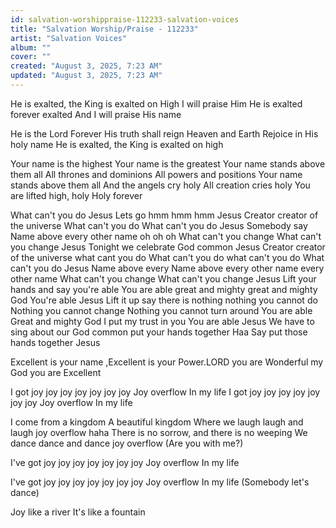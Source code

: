 ```yaml
---
id: salvation-worshippraise-112233-salvation-voices
title: "Salvation Worship/Praise - 112233"
artist: "Salvation Voices"
album: ""
cover: ""
created: "August 3, 2025, 7:23 AM"
updated: "August 3, 2025, 7:23 AM"
---
```


He is exalted, the King is exalted on High
I will praise Him
He is exalted forever exalted
And I will praise His name

He is the Lord
Forever His truth shall reign
Heaven and Earth
Rejoice in His holy name
He is exalted, the King is exalted on high

Your name is the highest
Your name is the greatest
Your name stands above them all
All thrones and dominions
All powers and positions
Your name stands above them all
And the angels cry holy
All creation cries holy
You are lifted high, holy
Holy forever

What can't you do Jesus
Lets go hmm hmm hmm
Jesus
Creator creator of the universe
What can't you do
What can't you do Jesus
Somebody say
Name above every other name oh oh oh
What can't you change
What can't you change Jesus
Tonight we celebrate God common
Jesus
Creator creator of the universe what cant you do
What can't you do what can't you do
What can't you do Jesus
Name above every
Name above every other name every other name
What can't you change
What can't you change Jesus
Lift your hands and say you're able
You are able great and mighty great and mighty God
You're able Jesus
Lift it up say there is nothing nothing you cannot do
Nothing you cannot change
Nothing you cannot turn around
You are able
Great and mighty God
I put my trust in you
You are able Jesus
We have to sing about our God common put your hands together
Haa
Say put those hands together
Jesus

Excellent is your name ,Excellent is your Power.LORD you are Wonderful my God you are Excellent 

I got joy joy joy joy joy joy joy
Joy overflow
In my life
I got joy joy joy joy joy joy joy
Joy overflow
In my life

I come from a kingdom
A beautiful kingdom
Where we laugh laugh and laugh joy overflow haha
There is no sorrow, and there is no weeping
We dance dance and dance joy overflow
(Are you with me?)

I've got joy joy joy joy joy joy joy
Joy overflow
In my life

I've got joy joy joy joy joy joy joy
Joy overflow
In my life (Somebody let's dance)

Joy like a river
It's like a fountain